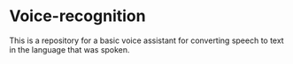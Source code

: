 # Voice-recognition
This is a repository for a basic voice assistant for converting speech to text in the language that was spoken.
